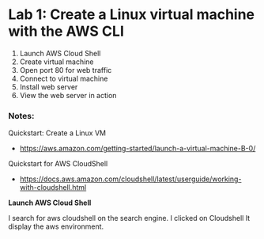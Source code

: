 # Lab 1: Create a Linux virtual machine with the AWS CLI

1. Launch AWS Cloud Shell
2. Create virtual machine
3. Open port 80 for web traffic
4. Connect to virtual machine
5. Install web server
6. View the web server in action

### Notes:

Quickstart: Create a Linux VM
* https://aws.amazon.com/getting-started/launch-a-virtual-machine-B-0/

Quickstart for AWS CloudShell
* https://docs.aws.amazon.com/cloudshell/latest/userguide/working-with-cloudshell.html




 **Launch AWS Cloud Shell**
 
 
 
 I search for aws cloudshell on the search engine.
 I clicked on Cloudshell
 It display the aws environment.
